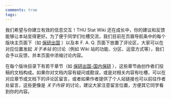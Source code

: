 ```yaml
---
comments: true
tags: 
---
```


我们希望与你建立有效的信息交互！THU Stat Wiki 还在成长中，你的建议和反馈能够让本站变得更好。为了便于同学们吐槽交流，我们目前在页眉导航条中的每个版块主页面下（如 [保研出国](../placement/index.md) ）以及本 F. A. Q. 页面下放置了评论区，大家可以在对应位置发起 *关于本站* 的讨论（例如 Wiki 站的功能、分区、运营方式等），我们会予以反馈，并本页面中浓缩讨论内容。

在每个版块目录下有若干章节（如 [保研出国-国内保研](../placement/domestic/index.md) ），这些章节由创作者们投稿的文档构成。如果你对文档内容有疑问或勘误，或是对相关内容有吐槽，可以在对应章节或文档下的评论区留言，或者如果作者提供了个人站链接也可以前往作者处留言，这些更像是 *关于内容* 的讨论，建议大家注意留言位置，方便其它同学看到你的内容。